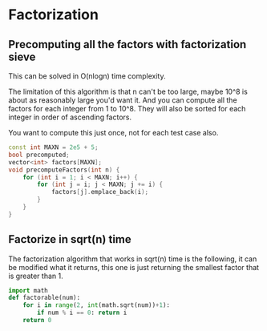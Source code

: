# Factorization

## Precomputing all the factors with factorization sieve

This can be solved in O(nlogn) time complexity.

The limitation of this algorithm is that n can't be too large, maybe 10^8 is about as reasonably large you'd want it.  And you can compute all the factors for each integer from 1 to 10^8.  They will also be sorted for each integer in order of ascending factors.

You want to compute this just once, not for each test case also.

```cpp
const int MAXN = 2e5 + 5;
bool precomputed;
vector<int> factors[MAXN];
void precomputeFactors(int n) {
    for (int i = 1; i < MAXN; i++) {
        for (int j = i; j < MAXN; j += i) {
            factors[j].emplace_back(i);
        }
    }
}
```

## Factorize in sqrt(n) time

The factorization algorithm that works in sqrt(n) time is the following, it can be modified what it returns, this one is just returning the smallest factor that is greater than 1. 

```py
import math
def factorable(num):
    for i in range(2, int(math.sqrt(num))+1):
        if num % i == 0: return i
    return 0
```